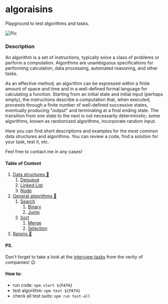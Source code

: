 # algoraisins
Playground to test algorithms and tasks.

![Pic](https://i.ibb.co/0j1qBvB/kisspng-dried-fruit-brittle-vegetarian-cuisine-nut-5af62b2b465a32-4898688015260823472882.png)

### Description
An algorithm is a set of instructions, typically solve a class of problems or perform a computation. Algorithms are unambiguous specifications for performing calculation, data processing, automated reasoning, and other tasks.

As an effective method, an algorithm can be expressed within a finite amount of space and time and in a well-defined formal language for calculating a function. Starting from an initial state and initial input (perhaps empty), the instructions describe a computation that, when executed, proceeds through a finite number of well-defined successive states, eventually producing "output" and terminating at a final ending state. The transition from one state to the next is not necessarily deterministic; some algorithms, known as randomized algorithms, incorporate random input.

Here you can find short descriptions and examples for the most common data structures and algorithms. You can review a code, find a solution for your task, test it, etc.

Feel free to contact me in any cases!

#### Table of Content

1. [Data structures :strawberry:](https://github.com/curdwithraisins/algoraisins/tree/master/data-structures)
    1. [Dequeue](https://github.com/curdwithraisins/algoraisins/blob/master/data-structures/Dequeue.ts)
    1. [Linked List](https://github.com/curdwithraisins/algoraisins/tree/master/data-structures/LinkedList.ts)
    1. [Node](https://github.com/curdwithraisins/algoraisins/tree/master/data-structures/Node.ts)
1. [General algorithms :pear:](https://github.com/curdwithraisins/algoraisins/tree/master/general)
    1. [Search](https://github.com/curdwithraisins/algoraisins/tree/master/general/search)
        1. [Binary](https://github.com/curdwithraisins/algoraisins/tree/master/general/search/binary)
        1. [Jump](https://github.com/curdwithraisins/algoraisins/tree/master/general/search/jump)
    1. [Sort](https://github.com/curdwithraisins/algoraisins/tree/master/general/sort)
        1. [Merge](https://github.com/curdwithraisins/algoraisins/tree/master/general/sort/merge)
        1. [Selection](https://github.com/curdwithraisins/algoraisins/tree/master/general/sort/selection)
1. [Raisins :grapes:](https://github.com/curdwithraisins/algoraisins/raisins)

#### PS.
Don't forget to take a look at the [interview tasks](https://github.com/curdwithraisins/algoraisins/tree/master/raisins) from the verity of companies! :wink:

#### How to:
* run code: ``npm start ${PATH}``
* test algorithm: ``npm test ${PATH}``
* check all test suits: ``npm run test-all``
